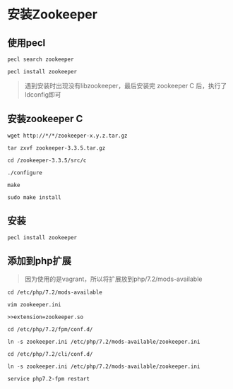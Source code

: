 # 安装Zookeeper

## 使用pecl
~~~
pecl search zookeeper

pecl install zookeeper
~~~

> 遇到安装时出现没有libzookeeper，最后安装完 zookeeper C 后，执行了ldconfig即可

## 安装zookeeper C

~~~
wget http://*/*/zookeeper-x.y.z.tar.gz  

tar zxvf zookeeper-3.3.5.tar.gz

cd /zookeeper-3.3.5/src/c

./configure

make

sudo make install
~~~

## 安装
~~~
pecl install zookeeper
~~~

## 添加到php扩展

> 因为使用的是vagrant，所以将扩展放到php/7.2/mods-available

~~~
cd /etc/php/7.2/mods-available

vim zookeeper.ini

>>extension=zookeeper.so

cd /etc/php/7.2/fpm/conf.d/

ln -s zookeeper.ini /etc/php/7.2/mods-available/zookeeper.ini

cd /etc/php/7.2/cli/conf.d/

ln -s zookeeper.ini /etc/php/7.2/mods-available/zookeeper.ini

service php7.2-fpm restart
~~~


